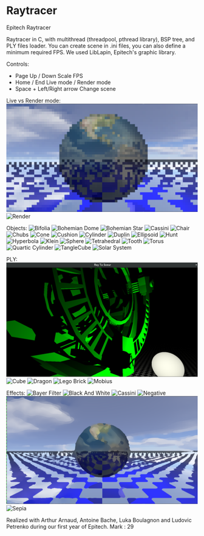 # Raytracer
Epitech Raytracer

Raytracer in C, with multithread (threadpool, pthread library), BSP tree, and PLY files loader. 
You can create scene in .ini files, you can also define a minimum required FPS.
We used LibLapin, Epitech's graphic library.

Controls:
  - Page Up / Down                Scale FPS
  - Home / End                    Live mode / Render mode
  - Space + Left/Right arrow      Change scene

Live vs Render mode:
![Live](/screenshots/sphere_low.png?raw=true "Live")
![Render](/screenshots/sphere.bmp?raw=true "Render")

Objects:
![Bifolia](/screenshots/bifolia.bmp?raw=true "Bifolia")
![Bohemian Dome](/screenshots/bohemian_dome.bmp?raw=true "Bohemian Dome")
![Bohemian Star](/screenshots/bohemian_star.bmp?raw=true "Bohemian Star")
![Cassini](/screenshots/cassini.bmp?raw=true "Cassini")
![Chair](/screenshots/chair.bmp?raw=true "Chair")
![Chubs](/screenshots/chubs.bmp?raw=true "Chubs")
![Cone](/screenshots/cone.bmp?raw=true "Cone")
![Cushion](/screenshots/cushion.bmp?raw=true "Cushion")
![Cylinder](/screenshots/cylinder.bmp?raw=true "Cylinder")
![Duplin](/screenshots/duplin.bmp?raw=true "Duplin")
![Ellipsoid](/screenshots/ellipsoid.bmp?raw=true "Ellipsoid")
![Hunt](/screenshots/hunt.bmp?raw=true "Hunt")
![Hyperbola](/screenshots/hyperbola.bmp?raw=true "Hyperbola")
![Klein](/screenshots/klein.bmp?raw=true "Klein")
![Sphere](/screenshots/sphere1.bmp?raw=true "Sphere")
![Tetrahedral](/screenshots/tetrahedral.bmp?raw=true "Tetrahedral")
![Tooth](/screenshots/tooth.bmp?raw=true "Tooth")
![Torus](/screenshots/torus.bmp?raw=true "Torus")
![Quartic Cylinder](/screenshots/quartic_cylinder.bmp?raw=true "Quartic Cylinder")
![TangleCube](/screenshots/void_cube.bmp?raw=true "TangleCube")
![Solar System](/screenshots/solar.bmp?raw=true "Solar System")

PLY:
![Ark Reactor](/screenshots/Ark%20Reactor.png?raw=true "Ark Reactor")
![Cube](/screenshots/cube.bmp?raw=true "Cube")
![Dragon](/screenshots/dragon.bmp?raw=true "Dragon")
![Lego Brick](/screenshots/lego_brick.bmp?raw=true "Lego Brick")
![Mobius](/screenshots/mobius.bmp?raw=true "Mobius")

Effects:
![Bayer Filter](/screenshots/bayer.bmp?raw=true "Bayer Filter")
![Black And White](/screenshots/black_and_white.bmp?raw=true "Black And White")
![Cassini](/screenshots/cassini.bmp?raw=true "Cassini")
![Negative](/screenshots/negative.bmp?raw=true "Negative")
![Pastel](/screenshots/pastel.png?raw=true "Pastel")
![Sepia](/screenshots/sepia.bmp?raw=true "Sepia")

Realized with Arthur Arnaud, Antoine Bache, Luka Boulagnon and Ludovic Petrenko during our first year of Epitech.
Mark : 29
